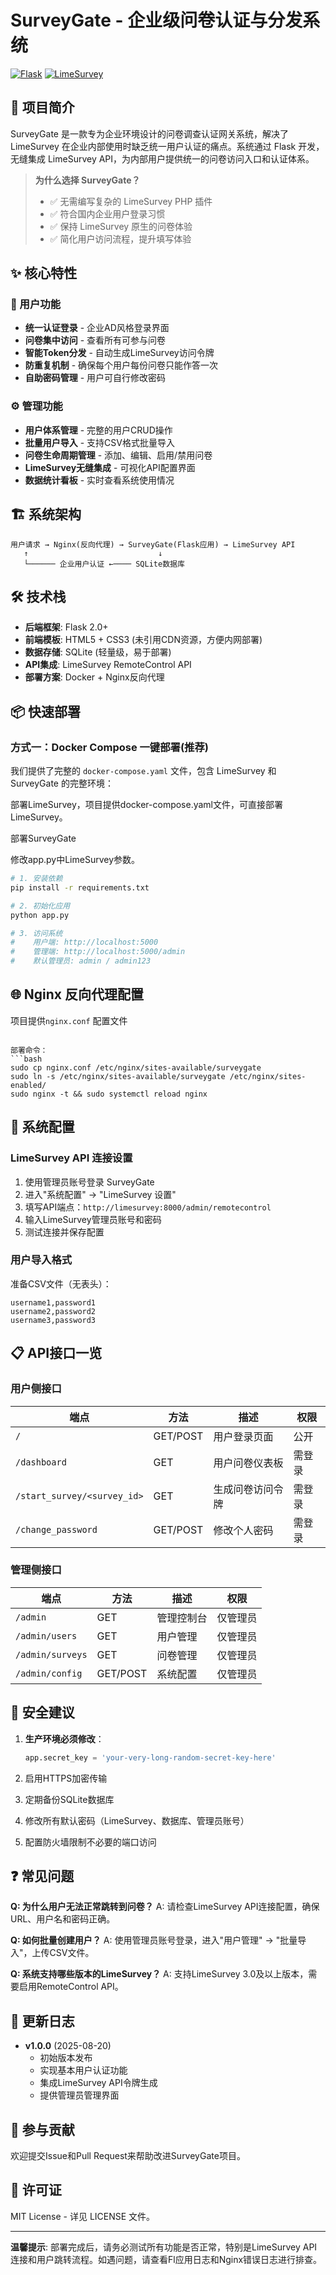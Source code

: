 # SurveyGate - 企业级问卷认证与分发系统

[![Flask](https://img.shields.io/badge/Flask-2.0+-green.svg)](https://flask.palletsprojects.com/)
[![LimeSurvey](https://img.shields.io/badge/LimeSurvey-API%20Integration-orange.svg)](https://www.limesurvey.org/)

## 🚀 项目简介

SurveyGate 是一款专为企业环境设计的问卷调查认证网关系统，解决了 LimeSurvey 在企业内部使用时缺乏统一用户认证的痛点。系统通过 Flask 开发，无缝集成 LimeSurvey API，为内部用户提供统一的问卷访问入口和认证体系。

> **为什么选择 SurveyGate？**
> - ✅ 无需编写复杂的 LimeSurvey PHP 插件
> - ✅ 符合国内企业用户登录习惯
> - ✅ 保持 LimeSurvey 原生的问卷体验
> - ✅ 简化用户访问流程，提升填写体验

## ✨ 核心特性

### 👥 用户功能
- **统一认证登录** - 企业AD风格登录界面
- **问卷集中访问** - 查看所有可参与问卷
- **智能Token分发** - 自动生成LimeSurvey访问令牌
- **防重复机制** - 确保每个用户每份问卷只能作答一次
- **自助密码管理** - 用户可自行修改密码

### ⚙️ 管理功能
- **用户体系管理** - 完整的用户CRUD操作
- **批量用户导入** - 支持CSV格式批量导入
- **问卷生命周期管理** - 添加、编辑、启用/禁用问卷
- **LimeSurvey无缝集成** - 可视化API配置界面
- **数据统计看板** - 实时查看系统使用情况

## 🏗️ 系统架构

```
用户请求 → Nginx(反向代理) → SurveyGate(Flask应用) → LimeSurvey API
   ↑                             ↓
   └────── 企业用户认证 ←──── SQLite数据库
```

## 🛠️ 技术栈

- **后端框架**: Flask 2.0+
- **前端模板**: HTML5 + CSS3 (未引用CDN资源，方便内网部署)
- **数据存储**: SQLite (轻量级，易于部署)
- **API集成**: LimeSurvey RemoteControl API
- **部署方案**: Docker + Nginx反向代理

## 📦 快速部署

### 方式一：Docker Compose 一键部署(推荐)

我们提供了完整的 `docker-compose.yaml` 文件，包含 LimeSurvey 和 SurveyGate 的完整环境：

部署LimeSurvey，项目提供docker-compose.yaml文件，可直接部署LimeSurvey。

部署SurveyGate

修改app.py中LimeSurvey参数。

```bash
# 1. 安装依赖
pip install -r requirements.txt

# 2. 初始化应用
python app.py

# 3. 访问系统
#    用户端: http://localhost:5000
#    管理端: http://localhost:5000/admin
#    默认管理员: admin / admin123
```

## 🌐 Nginx 反向代理配置

 项目提供`nginx.conf` 配置文件


```

部署命令：
```bash
sudo cp nginx.conf /etc/nginx/sites-available/surveygate
sudo ln -s /etc/nginx/sites-available/surveygate /etc/nginx/sites-enabled/
sudo nginx -t && sudo systemctl reload nginx
```

## 🔧 系统配置

### LimeSurvey API 连接设置

1. 使用管理员账号登录 SurveyGate
2. 进入"系统配置" → "LimeSurvey 设置"
3. 填写API端点：`http://limesurvey:8000/admin/remotecontrol`
4. 输入LimeSurvey管理员账号和密码
5. 测试连接并保存配置

### 用户导入格式

准备CSV文件（无表头）：
```
username1,password1
username2,password2
username3,password3
```

## 📋 API接口一览

### 用户侧接口
| 端点 | 方法 | 描述 | 权限 |
|------|------|------|------|
| `/` | GET/POST | 用户登录页面 | 公开 |
| `/dashboard` | GET | 用户问卷仪表板 | 需登录 |
| `/start_survey/<survey_id>` | GET | 生成问卷访问令牌 | 需登录 |
| `/change_password` | GET/POST | 修改个人密码 | 需登录 |

### 管理侧接口
| 端点 | 方法 | 描述 | 权限 |
|------|------|------|------|
| `/admin` | GET | 管理控制台 | 仅管理员 |
| `/admin/users` | GET | 用户管理 | 仅管理员 |
| `/admin/surveys` | GET | 问卷管理 | 仅管理员 |
| `/admin/config` | GET/POST | 系统配置 | 仅管理员 |

## 🔐 安全建议

1. **生产环境必须修改**：
   ```python
   app.secret_key = 'your-very-long-random-secret-key-here'
   ```

2. 启用HTTPS加密传输
3. 定期备份SQLite数据库
4. 修改所有默认密码（LimeSurvey、数据库、管理员账号）
5. 配置防火墙限制不必要的端口访问

## ❓ 常见问题

**Q: 为什么用户无法正常跳转到问卷？**
A: 请检查LimeSurvey API连接配置，确保URL、用户名和密码正确。

**Q: 如何批量创建用户？**
A: 使用管理员账号登录，进入"用户管理" → "批量导入"，上传CSV文件。

**Q: 系统支持哪些版本的LimeSurvey？**
A: 支持LimeSurvey 3.0及以上版本，需要启用RemoteControl API。

## 📝 更新日志

- **v1.0.0** (2025-08-20)
  - 初始版本发布
  - 实现基本用户认证功能
  - 集成LimeSurvey API令牌生成
  - 提供管理员管理界面

## 🤝 参与贡献

欢迎提交Issue和Pull Request来帮助改进SurveyGate项目。

## 📄 许可证

MIT License - 详见 LICENSE 文件。

---

**温馨提示**: 部署完成后，请务必测试所有功能是否正常，特别是LimeSurvey API连接和用户跳转流程。如遇问题，请查看Fl应用日志和Nginx错误日志进行排查。